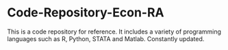 # Code-Repository-Econ-RA
This is a code repository for reference. It includes a variety of programming languages such as R, Python, STATA and Matlab. Constantly updated.

